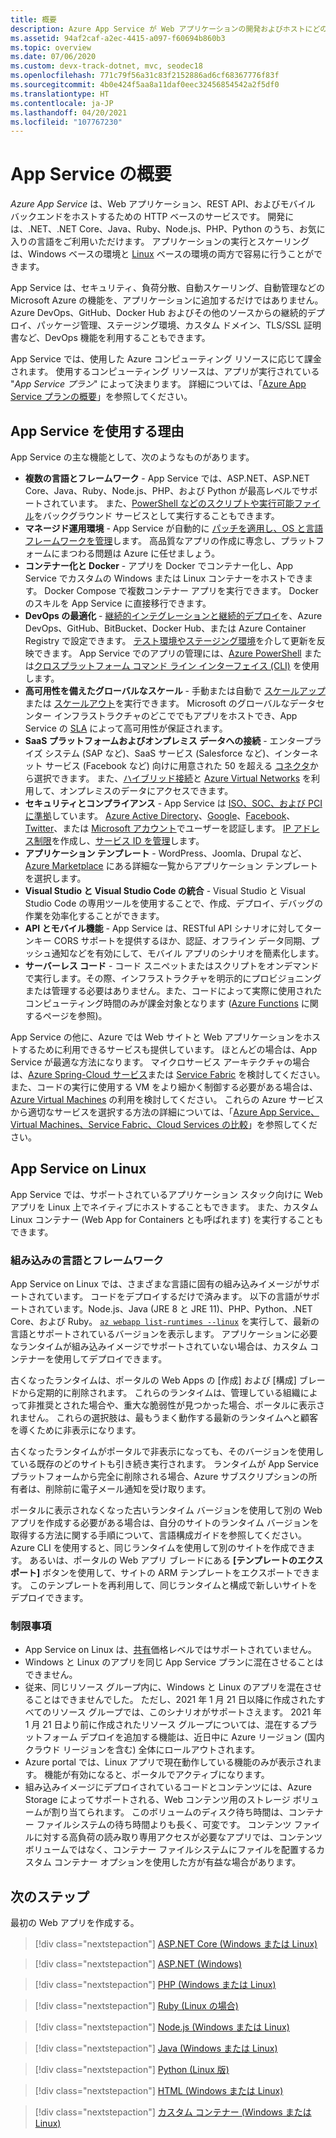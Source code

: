 ```yaml
---
title: 概要
description: Azure App Service が Web アプリケーションの開発およびホストにどのように役立つかについて説明します
ms.assetid: 94af2caf-a2ec-4415-a097-f60694b860b3
ms.topic: overview
ms.date: 07/06/2020
ms.custom: devx-track-dotnet, mvc, seodec18
ms.openlocfilehash: 771c79f56a31c83f2152886ad6cf68367776f83f
ms.sourcegitcommit: 4b0e424f5aa8a11daf0eec32456854542a2f5df0
ms.translationtype: HT
ms.contentlocale: ja-JP
ms.lasthandoff: 04/20/2021
ms.locfileid: "107767230"
---
```

# <a name="app-service-overview"></a>App Service の概要

*Azure App Service* は、Web アプリケーション、REST API、およびモバイル バックエンドをホストするための HTTP ベースのサービスです。 開発には、.NET、.NET Core、Java、Ruby、Node.js、PHP、Python のうち、お気に入りの言語をご利用いただけます。 アプリケーションの実行とスケーリングは、Windows ベースの環境と [Linux](#app-service-on-linux) ベースの環境の両方で容易に行うことができます。

App Service は、セキュリティ、負荷分散、自動スケーリング、自動管理などの Microsoft Azure の機能を、アプリケーションに追加するだけではありません。 Azure DevOps、GitHub、Docker Hub およびその他のソースからの継続的デプロイ、パッケージ管理、ステージング環境、カスタム ドメイン、TLS/SSL 証明書など、DevOps 機能を利用することもできます。 

App Service では、使用した Azure コンピューティング リソースに応じて課金されます。 使用するコンピューティング リソースは、アプリが実行されている "_App Service プラン_" によって決まります。 詳細については、「[Azure App Service プランの概要](overview-hosting-plans.md)」を参照してください。

## <a name="why-use-app-service"></a>App Service を使用する理由

App Service の主な機能として、次のようなものがあります。

* **複数の言語とフレームワーク** - App Service では、ASP.NET、ASP.NET Core、Java、Ruby、Node.js、PHP、および Python が最高レベルでサポートされています。 また、[PowerShell などのスクリプトや実行可能ファイル](webjobs-create.md)をバックグラウンド サービスとして実行することもできます。
* **マネージド運用環境** - App Service が自動的に [パッチを適用し、OS と言語フレームワークを管理](overview-patch-os-runtime.md)します。 高品質なアプリの作成に専念し、プラットフォームにまつわる問題は Azure に任せましょう。
* **コンテナー化と Docker** - アプリを Docker でコンテナー化し、App Service でカスタムの Windows または Linux コンテナーをホストできます。 Docker Compose で複数コンテナー アプリを実行できます。 Docker のスキルを App Service に直接移行できます。
* **DevOps の最適化** - [継続的インテグレーションと継続的デプロイ](deploy-continuous-deployment.md)を、Azure DevOps、GitHub、BitBucket、Docker Hub、または Azure Container Registry で設定できます。 [テスト環境やステージング環境](deploy-staging-slots.md)を介して更新を反映できます。 App Service でのアプリの管理には、[Azure PowerShell](/powershell/azure/) または[クロスプラットフォーム コマンド ライン インターフェイス (CLI)](/cli/azure/install-azure-cli) を使用します。
* **高可用性を備えたグローバルなスケール** - 手動または自動で [スケールアップ](manage-scale-up.md)または [スケールアウト](../azure-monitor/autoscale/autoscale-get-started.md)を実行できます。 Microsoft のグローバルなデータセンター インフラストラクチャのどこででもアプリをホストでき、App Service の [SLA](https://azure.microsoft.com/support/legal/sla/app-service/) によって高可用性が保証されます。
* **SaaS プラットフォームおよびオンプレミス データへの接続** - エンタープライズ システム (SAP など)、SaaS サービス (Salesforce など)、インターネット サービス (Facebook など) 向けに用意された 50 を超える [コネクタ](../connectors/apis-list.md)から選択できます。 また、[ハイブリッド接続](app-service-hybrid-connections.md)と [Azure Virtual Networks](web-sites-integrate-with-vnet.md) を利用して、オンプレミスのデータにアクセスできます。
* **セキュリティとコンプライアンス** - App Service は [ISO、SOC、および PCI に準拠](https://www.microsoft.com/en-us/trustcenter)しています。 [Azure Active Directory](configure-authentication-provider-aad.md)、[Google](configure-authentication-provider-google.md)、[Facebook](configure-authentication-provider-facebook.md)、[Twitter](configure-authentication-provider-twitter.md)、または [Microsoft アカウント](configure-authentication-provider-microsoft.md)でユーザーを認証します。 [IP アドレス制限](app-service-ip-restrictions.md)を作成し、[サービス ID を管理](overview-managed-identity.md)します。
* **アプリケーション テンプレート** - WordPress、Joomla、Drupal など、[Azure Marketplace](https://azure.microsoft.com/marketplace/) にある詳細な一覧からアプリケーション テンプレートを選択します。
* **Visual Studio と Visual Studio Code の統合** - Visual Studio と Visual Studio Code の専用ツールを使用することで、作成、デプロイ、デバッグの作業を効率化することができます。
* **API とモバイル機能** - App Service は、RESTful API シナリオに対してターンキー CORS サポートを提供するほか、認証、オフライン データ同期、プッシュ通知などを有効にして、モバイル アプリのシナリオを簡素化します。
* **サーバーレス コード** - コード スニペットまたはスクリプトをオンデマンドで実行します。その際、インフラストラクチャを明示的にプロビジョニングまたは管理する必要はありません。また、コードによって実際に使用されたコンピューティング時間のみが課金対象となります ([Azure Functions](../azure-functions/index.yml) に関するページを参照)。

App Service の他に、Azure では Web サイトと Web アプリケーションをホストするために利用できるサービスも提供しています。 ほとんどの場合は、App Service が最適な方法になります。  マイクロサービス アーキテクチャの場合は、[Azure Spring-Cloud サービス](../spring-cloud/index.yml)または [Service Fabric](https://azure.microsoft.com/documentation/services/service-fabric) を検討してください。  また、コードの実行に使用する VM をより細かく制御する必要がある場合は、[Azure Virtual Machines](https://azure.microsoft.com/documentation/services/virtual-machines/) の利用を検討してください。 これらの Azure サービスから適切なサービスを選択する方法の詳細については、「[Azure App Service、Virtual Machines、Service Fabric、Cloud Services の比較](/azure/architecture/guide/technology-choices/compute-decision-tree)」を参照してください。

## <a name="app-service-on-linux"></a>App Service on Linux

App Service では、サポートされているアプリケーション スタック向けに Web アプリを Linux 上でネイティブにホストすることもできます。 また、カスタム Linux コンテナー (Web App for Containers とも呼ばれます) を実行することもできます。

### <a name="built-in-languages-and-frameworks"></a>組み込みの言語とフレームワーク

App Service on Linux では、さまざまな言語に固有の組み込みイメージがサポートされています。 コードをデプロイするだけで済みます。 以下の言語がサポートされています。Node.js、Java (JRE 8 と JRE 11)、PHP、Python、.NET Core、および Ruby。 [`az webapp list-runtimes --linux`](/cli/azure/webapp#az_webapp_list_runtimes) を実行して、最新の言語とサポートされているバージョンを表示します。 アプリケーションに必要なランタイムが組み込みイメージでサポートされていない場合は、カスタム コンテナーを使用してデプロイできます。

古くなったランタイムは、ポータルの Web Apps の [作成] および [構成] ブレードから定期的に削除されます。 これらのランタイムは、管理している組織によって非推奨とされた場合や、重大な脆弱性が見つかった場合、ポータルに表示されません。 これらの選択肢は、最もうまく動作する最新のランタイムへと顧客を導くために非表示になります。 

古くなったランタイムがポータルで非表示になっても、そのバージョンを使用している既存のどのサイトも引き続き実行されます。 ランタイムが App Service プラットフォームから完全に削除される場合、Azure サブスクリプションの所有者は、削除前に電子メール通知を受け取ります。

ポータルに表示されなくなった古いランタイム バージョンを使用して別の Web アプリを作成する必要がある場合は、自分のサイトのランタイム バージョンを取得する方法に関する手順について、言語構成ガイドを参照してください。 Azure CLI を使用すると、同じランタイムを使用して別のサイトを作成できます。 あるいは、ポータルの Web アプリ ブレードにある **[テンプレートのエクスポート]** ボタンを使用して、サイトの ARM テンプレートをエクスポートできます。 このテンプレートを再利用して、同じランタイムと構成で新しいサイトをデプロイできます。

### <a name="limitations"></a>制限事項

- App Service on Linux は、[共有](https://azure.microsoft.com/pricing/details/app-service/plans/)価格レベルではサポートされていません。 
- Windows と Linux のアプリを同じ App Service プランに混在させることはできません。  
- 従来、同じリソース グループ内に、Windows と Linux のアプリを混在させることはできませんでした。 ただし、2021 年 1 月 21 日以降に作成されたすべてのリソース グループでは、このシナリオがサポートさえます。 2021 年 1 月 21 日より前に作成されたリソース グループについては、混在するプラットフォーム デプロイを追加する機能は、近日中に Azure リージョン (国内クラウド リージョンを含む) 全体にロールアウトされます。
- Azure portal では、Linux アプリで現在動作している機能のみが表示されます。 機能が有効になると、ポータルでアクティブになります。
- 組み込みイメージにデプロイされているコードとコンテンツには、Azure Storage によってサポートされる、Web コンテンツ用のストレージ ボリュームが割り当てられます。 このボリュームのディスク待ち時間は、コンテナー ファイルシステムの待ち時間よりも長く、可変です。 コンテンツ ファイルに対する高負荷の読み取り専用アクセスが必要なアプリでは、コンテンツ ボリュームではなく、コンテナー ファイルシステムにファイルを配置するカスタム コンテナー オプションを使用した方が有益な場合があります。

## <a name="next-steps"></a>次のステップ

最初の Web アプリを作成する。

> [!div class="nextstepaction"]
> [ASP.NET Core (Windows または Linux)](quickstart-dotnetcore.md)

> [!div class="nextstepaction"]
> [ASP.NET (Windows)](quickstart-dotnet-framework.md)

> [!div class="nextstepaction"]
> [PHP (Windows または Linux)](quickstart-php.md)

> [!div class="nextstepaction"]
> [Ruby (Linux の場合)](quickstart-ruby.md)

> [!div class="nextstepaction"]
> [Node.js (Windows または Linux)](quickstart-nodejs.md)

> [!div class="nextstepaction"]
> [Java (Windows または Linux)](quickstart-java.md)

> [!div class="nextstepaction"]
> [Python (Linux 版)](quickstart-python.md)

> [!div class="nextstepaction"]
> [HTML (Windows または Linux)](quickstart-html.md)

> [!div class="nextstepaction"]
> [カスタム コンテナー (Windows または Linux)](tutorial-custom-container.md)
